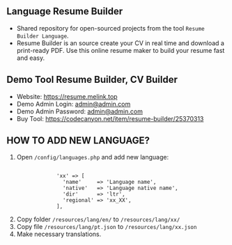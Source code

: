 ## Language Resume Builder

- Shared repository for open-sourced projects from the tool `Resume Builder Language`.
- Resume Builder is an source create your CV in real time and download a print-ready PDF. Use this online resume maker to build your resume fast and easy.

## Demo Tool Resume Builder, CV Builder

- Website: https://resume.melink.top
- Demo Admin Login: admin@admin.com
- Demo Admin Password: admin@admin.com
- Buy Tool: https://codecanyon.net/item/resume-builder/25370313


## HOW TO ADD NEW LANGUAGE?

1. Open `/config/languages.php` and add new language:

```

                'xx' => [
                  'name'     => 'Language name',
                  'native'   => 'Language native name',
                  'dir'      => 'ltr',
                  'regional' => 'xx_XX',
                ],
```
            
2. Copy folder `/resources/lang/en/` to `/resources/lang/xx/`
3. Copy file `/resources/lang/pt.json` to `/resources/lang/xx.json`
4. Make necessary translations.
